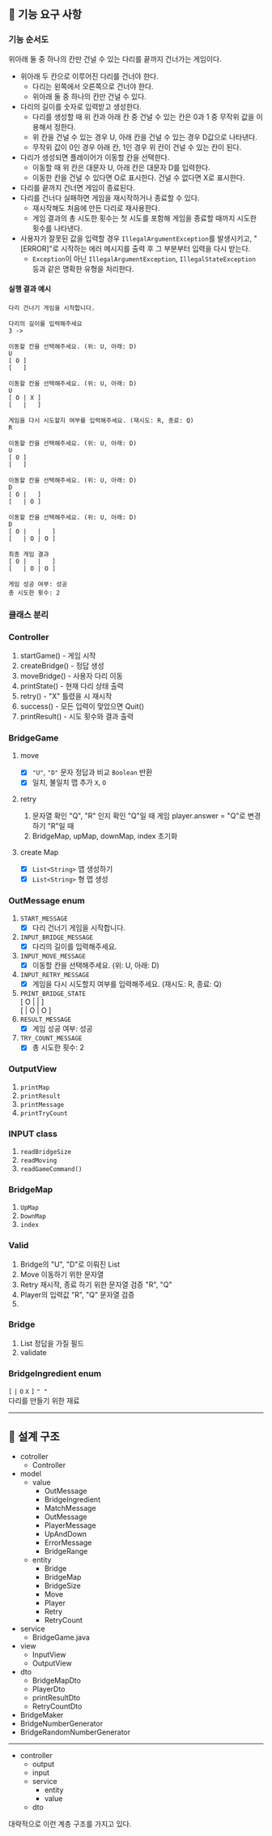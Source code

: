 ## 🚀 기능 요구 사항

### 기능 순서도

위아래 둘 중 하나의 칸만 건널 수 있는 다리를 끝까지 건너가는 게임이다.
- 위아래 두 칸으로 이루어진 다리를 건너야 한다.
    - 다리는 왼쪽에서 오른쪽으로 건너야 한다.
    - 위아래 둘 중 하나의 칸만 건널 수 있다.
- 다리의 길이를 숫자로 입력받고 생성한다.
    - 다리를 생성할 때 위 칸과 아래 칸 중 건널 수 있는 칸은 0과 1 중 무작위 값을 이용해서 정한다.
    - 위 칸을 건널 수 있는 경우 U, 아래 칸을 건널 수 있는 경우 D값으로 나타낸다.
    - 무작위 값이 0인 경우 아래 칸, 1인 경우 위 칸이 건널 수 있는 칸이 된다.
- 다리가 생성되면 플레이어가 이동할 칸을 선택한다.
    - 이동할 때 위 칸은 대문자 U, 아래 칸은 대문자 D를 입력한다.
    - 이동한 칸을 건널 수 있다면 O로 표시한다. 건널 수 없다면 X로 표시한다.
- 다리를 끝까지 건너면 게임이 종료된다.
- 다리를 건너다 실패하면 게임을 재시작하거나 종료할 수 있다.
    - 재시작해도 처음에 만든 다리로 재사용한다.
    - 게임 결과의 총 시도한 횟수는 첫 시도를 포함해 게임을 종료할 때까지 시도한 횟수를 나타낸다.
- 사용자가 잘못된 값을 입력할 경우 `IllegalArgumentException`를 발생시키고, "[ERROR]"로 시작하는 에러 메시지를 출력 후 그 부분부터 입력을 다시 받는다.
    - `Exception`이 아닌 `IllegalArgumentException`, `IllegalStateException` 등과 같은 명확한 유형을 처리한다.

#### 실행 결과 예시
```
다리 건너기 게임을 시작합니다.

다리의 길이를 입력해주세요
3 -> 

이동할 칸을 선택해주세요. (위: U, 아래: D)
U
[ O ]   
[   ]

이동할 칸을 선택해주세요. (위: U, 아래: D)
U
[ O | X ]
[   |   ]

게임을 다시 시도할지 여부를 입력해주세요. (재시도: R, 종료: Q)
R 

이동할 칸을 선택해주세요. (위: U, 아래: D)
U
[ O ]
[   ]

이동할 칸을 선택해주세요. (위: U, 아래: D)
D
[ O |   ]
[   | O ]

이동할 칸을 선택해주세요. (위: U, 아래: D)
D
[ O |   |   ]
[   | O | O ]

최종 게임 결과
[ O |   |   ]
[   | O | O ]

게임 성공 여부: 성공
총 시도한 횟수: 2
```

### 클래스 분리

### Controller
1. startGame() - 게임 시작
2. createBridge() - 정답 생성
3. moveBridge() - 사용자 다리 이동
4. printState() - 현재 다리 상태 출력
5. retry() - "X" 틀렸을 시 재시작
6. success() - 모든 입력이 맞았으면 Quit()
7. printResult() - 시도 횟수와 결과 출력

### BridgeGame
1. move
    - [x] `"U"`, `"D"` 문자 정답과 비교 `Boolean` 반환
    - [x] 일치, 불일치 맵 추가 `X`, `O`

2. retry

   1. 문자열 확인 "Q", "R" 인지 확인
    "Q"일 때 게임 player.answer = "Q"로 변경하기
    "R"일 때
   2. BridgeMap, upMap, downMap, index 초기화
3. create Map
    - [x] `List<String>` 맵 생성하기
    - [x] `List<String>` 형 맵 생성
### OutMessage enum
1. `START_MESSAGE`
   - [x] 다리 건너기 게임을 시작합니다.
2. `INPUT_BRIDGE_MESSAGE`
   - [x] 다리의 길이를 입력해주세요.
3. `INPUT_MOVE_MESSAGE`
   - [x] 이동할 칸을 선택해주세요. (위: U, 아래: D)
4. `INPUT_RETRY_MESSAGE`
   - [x] 게임을 다시 시도할지 여부를 입력해주세요. (재시도: R, 종료: Q)
5. `PRINT_BRIDGE_STATE`<br>
   [ O |   |   ]<br>
   [   | O | O ]
6. `RESULT_MESSAGE`
   - [x] 게임 성공 여부: 성공
7. `TRY_COUNT_MESSAGE`
   - [x] 총 시도한 횟수: 2

### OutputView
1. `printMap`
2. `printResult`
3. `printMessage`
4. `printTryCount`

### INPUT class
1. `readBridgeSize`
2. `readMoving`
3. `readGameCommand()`

### BridgeMap
1. `UpMap`
2. `DownMap` 
3. `index`

### Valid
1. Bridge의  "U", "D"로 이뤄진 List<String>
2. Move 이동하기 위한 문자열
3. Retry 재시작, 종료 하기 위한 문자열 검증 "R", "Q"
4. Player의 입력값 "R", "Q" 문자열 검증
5. 
### Bridge
1. List<String> 정답을 가질 필드
2. validate


### BridgeIngredient enum

`[`
`|`
`O`
`X`
`]`
`" "`
<br>
다리를 만들기 위한 재료


---

## 📄 설계 구조

- cotroller
  - Controller
- model
  - value
    - OutMessage 
    - BridgeIngredient
    - MatchMessage
    - OutMessage
    - PlayerMessage
    - UpAndDown
    - ErrorMessage
    - BridgeRange
  - entity
    - Bridge
    - BridgeMap
    - BridgeSize
    - Move
    - Player
    - Retry
    - RetryCount
- service
  - BridgeGame.java
- view
  - InputView
  - OutputView
- dto
  - BridgeMapDto
  - PlayerDto
  - printResultDto
  - RetryCountDto
- BridgeMaker
- BridgeNumberGenerator
- BridgeRandomNumberGenerator
<hr>

- controller
  - output
  - input
  - service
    - entity
    - value
  - dto
    
대략적으로 이런 계층 구조를 가지고 있다.

